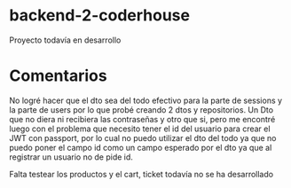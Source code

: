 # backend-2-coderhouse

Proyecto todavía en desarrollo

# Comentarios

No logré hacer que el dto sea del todo efectivo para la parte de sessions y la parte de users por lo que probé creando 2 dtos y repositorios. Un Dto que no diera ni recibiera las contraseñas y otro que si, pero me encontré luego con el problema que necesito tener el id del usuario para crear el JWT con passport, por lo cual no puedo utilizar el dto del todo ya que no puedo poner el campo id como un campo esperado por el dto ya que al registrar un usuario no de pide id.

Falta testear los productos y el cart, ticket todavía no se ha desarrollado
